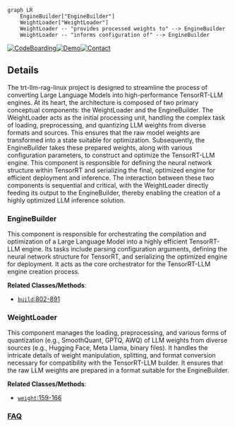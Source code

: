 ```mermaid
graph LR
    EngineBuilder["EngineBuilder"]
    WeightLoader["WeightLoader"]
    WeightLoader -- "provides processed weights to" --> EngineBuilder
    WeightLoader -- "informs configuration of" --> EngineBuilder
```

[![CodeBoarding](https://img.shields.io/badge/Generated%20by-CodeBoarding-9cf?style=flat-square)](https://github.com/CodeBoarding/GeneratedOnBoardings)[![Demo](https://img.shields.io/badge/Try%20our-Demo-blue?style=flat-square)](https://www.codeboarding.org/demo)[![Contact](https://img.shields.io/badge/Contact%20us%20-%20contact@codeboarding.org-lightgrey?style=flat-square)](mailto:contact@codeboarding.org)

## Details

The trt-llm-rag-linux project is designed to streamline the process of converting Large Language Models into high-performance TensorRT-LLM engines. At its heart, the architecture is composed of two primary conceptual components: the WeightLoader and the EngineBuilder. The WeightLoader acts as the initial processing unit, handling the complex task of loading, preprocessing, and quantizing LLM weights from diverse formats and sources. This ensures that the raw model weights are transformed into a state suitable for optimization. Subsequently, the EngineBuilder takes these prepared weights, along with various configuration parameters, to construct and optimize the TensorRT-LLM engine. This component is responsible for defining the neural network structure within TensorRT and serializing the final, optimized engine for efficient deployment and inference. The interaction between these two components is sequential and critical, with the WeightLoader directly feeding its output to the EngineBuilder, thereby enabling the creation of a highly optimized LLM inference solution.

### EngineBuilder
This component is responsible for orchestrating the compilation and optimization of a Large Language Model into a highly efficient TensorRT-LLM engine. Its tasks include parsing configuration arguments, defining the neural network structure for TensorRT, and serializing the optimized engine for deployment. It acts as the core orchestrator for the TensorRT-LLM engine creation process.


**Related Classes/Methods**:

- <a href="https://github.com/KingXHJ/trt-llm-rag-linux/blob/master/build.py#L802-L891" target="_blank" rel="noopener noreferrer">`build`:802-891</a>


### WeightLoader
This component manages the loading, preprocessing, and various forms of quantization (e.g., SmoothQuant, GPTQ, AWQ) of LLM weights from diverse sources (e.g., Hugging Face, Meta Llama, binary files). It handles the intricate details of weight manipulation, splitting, and format conversion necessary for compatibility with the TensorRT-LLM builder. It ensures that the raw LLM weights are prepared in a format suitable for the EngineBuilder.


**Related Classes/Methods**:

- <a href="https://github.com/KingXHJ/trt-llm-rag-linux/blob/master/weight.py#L159-L166" target="_blank" rel="noopener noreferrer">`weight`:159-166</a>




### [FAQ](https://github.com/CodeBoarding/GeneratedOnBoardings/tree/main?tab=readme-ov-file#faq)